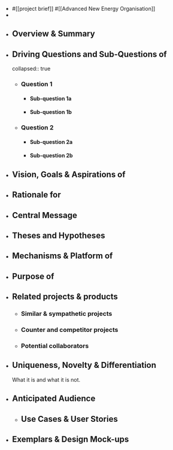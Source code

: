 - #[[project brief]] #[[Advanced New Energy Organisation]]
-
- ## Overview & Summary
- ## Driving Questions and Sub-Questions of
  collapsed:: true
	- ### Question 1
		- #### Sub-question 1a
		- #### Sub-question 1b
	- ### Question 2
		- #### Sub-question 2a
		- #### Sub-question 2b
- ## Vision, Goals & Aspirations of
- ## Rationale for
- ## Central Message
- ## Theses and Hypotheses
- ## Mechanisms & Platform of
- ## Purpose of
- ## Related projects & products
	- ### Similar & sympathetic projects
	- ### Counter and competitor projects
	- ### Potential collaborators
- ## Uniqueness, Novelty & Differentiation
  What it is and what it is not.
- ## Anticipated Audience
	- ## Use Cases & User Stories
- ## Exemplars & Design Mock-ups